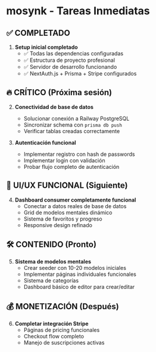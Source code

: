 # mosynk - Tareas Inmediatas

## ✅ COMPLETADO
1. **Setup inicial completado**
   - ✅ Todas las dependencias configuradas
   - ✅ Estructura de proyecto profesional
   - ✅ Servidor de desarrollo funcionando
   - ✅ NextAuth.js + Prisma + Stripe configurados

## 🔥 CRÍTICO (Próxima sesión)
2. **Conectividad de base de datos**
   - Solucionar conexión a Railway PostgreSQL
   - Sincronizar schema con `prisma db push`
   - Verificar tablas creadas correctamente

3. **Autenticación funcional**
   - Implementar registro con hash de passwords
   - Implementar login con validación
   - Probar flujo completo de autenticación

## 📱 UI/UX FUNCIONAL (Siguiente)
4. **Dashboard consumer completamente funcional**
   - Conectar a datos reales de base de datos  
   - Grid de modelos mentales dinámico
   - Sistema de favoritos y progreso
   - Responsive design refinado

## 🛠️ CONTENIDO (Pronto)
5. **Sistema de modelos mentales**
   - Crear seeder con 10-20 modelos iniciales
   - Implementar páginas individuales funcionales
   - Sistema de categorías
   - Dashboard básico de editor para crear/editar

## 💰 MONETIZACIÓN (Después)
6. **Completar integración Stripe**
   - Páginas de pricing funcionales
   - Checkout flow completo
   - Manejo de suscripciones activas